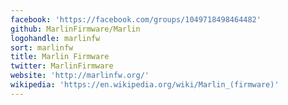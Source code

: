 ```yaml
---
facebook: 'https://facebook.com/groups/1049718498464482'
github: MarlinFirmware/Marlin
logohandle: marlinfw
sort: marlinfw
title: Marlin Firmware
twitter: MarlinFirmware
website: 'http://marlinfw.org/'
wikipedia: 'https://en.wikipedia.org/wiki/Marlin_(firmware)'
---
```

